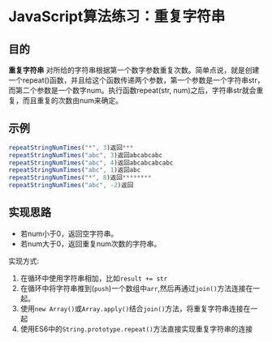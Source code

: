 # JavaScript算法练习：重复字符串
## 目的
**重复字符串** 对所给的字符串根据第一个数字参数重复次数。简单点说，就是创建一个repeat()函数，并且给这个函数传递两个参数，第一个参数是一个字符串str，而第二个参数是一个数字num。执行函数repeat(str, num)之后，字符串str就会重复，而且重复的次数由num来确定。

## 示例

```js
repeatStringNumTimes("*", 3)返回***
repeatStringNumTimes("abc", 3)返回abcabcabc
repeatStringNumTimes("abc", 4)返回abcabcabcabc
repeatStringNumTimes("abc", 1)返回abc
repeatStringNumTimes("*", 8)返回********
repeatStringNumTimes("abc", -2)返回
```

## 实现思路
- 若num小于0，返回空字符串。
- 若num大于0，返回重复num次数的字符串。

实现方式:
1. 在循环中使用字符串相加，比如`result += str`
2. 在循环中将字符串推到(`push`)一个数组中`arr`,然后再通过`join()`方法连接在一起。
3. 使用`new Array()`或`Array.apply()`结合`join()`方法，将重复字符串连接在一起
4. 使用ES6中的`String.prototype.repeat()`方法直接实现重复字符串的连接
